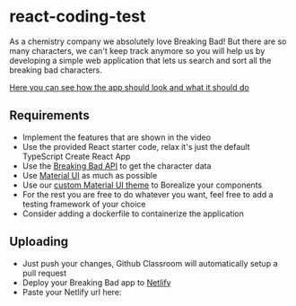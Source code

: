 # react-coding-test

As a chemistry company we absolutely love Breaking Bad! But there are so many characters, we can't keep track anymore so you will help us by developing a simple web application that lets us search and sort all the breaking bad characters. 

[Here you can see how the app should look and what it should do](https://www.youtube.com/watch?v=O4-sGOxdaso&feature=youtu.be&ab_channel=BorealisDigitalStudio)

## Requirements

- Implement the features that are shown in the video
- Use the provided React starter code, relax it's just the default TypeScript Create React App
- Use the [Breaking Bad API](https://breakingbadapi.com/) to get the character data
- Use [Material UI](https://material-ui.com/) as much as possible
- Use our [custom Material UI theme](https://www.npmjs.com/package/poc-material-ui-theme) to Borealize your components
- For the rest you are free to do whatever you want, feel free to add a testing framework of your choice
- Consider adding a dockerfile to containerize the application

## Uploading

- Just push your changes, Github Classroom will automatically setup a pull request
- Deploy your Breaking Bad app to [Netlify](https://www.netlify.com/)
- Paste your Netlify url here: <YOUR NETLIFY URL>